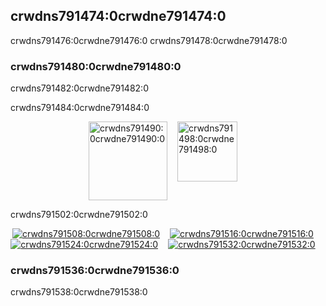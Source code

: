 ## crwdns791474:0crwdne791474:0

crwdns791476:0crwdne791476:0 crwdns791478:0crwdne791478:0

### crwdns791480:0crwdne791480:0

crwdns791482:0crwdne791482:0

crwdns791484:0crwdne791484:0

<p style="display: flex; justify-content: center;">
  <a data-ga-event-category="sponsors" data-ga-event-action="logo" data-ga-event-label="creative-tim" href="crwdns791486:0crwdne791486:0" rel="noopener" target="_blank" style="margin-right: 16px;">
    <img width="126" src="crwdns791488:0crwdne791488:0" alt="crwdns791490:0crwdne791490:0" title="crwdns791492:0crwdne791492:0">
  </a>
  <a data-ga-event-category="sponsors" data-ga-event-action="logo" data-ga-event-label="bitsrc" href="crwdns791494:0crwdne791494:0" rel="noopener" target="_blank" style="margin-right: 16px;">
    <img width="96" src="crwdns791496:0crwdne791496:0" alt="crwdns791498:0crwdne791498:0" title="crwdns791500:0crwdne791500:0">
  </a>
</p>

crwdns791502:0crwdne791502:0

<p style="display: flex; justify-content: center; flex-wrap: wrap;">
  <a data-ga-event-category="sponsors" data-ga-event-action="logo" data-ga-event-label="callemall" href="crwdns791504:0crwdne791504:0" rel="noopener" target="_blank" style="margin-right: 16px;">
    <img src="crwdns791506:0%3crwdnd791506:0%2Fcrwdnd791506:0%2Fcrwdnd791506:0%2Fcrwdne791506:0" alt="crwdns791508:0crwdne791508:0" title="crwdns791510:0crwdne791510:0">
  </a>
  <a data-ga-event-category="sponsors" data-ga-event-action="logo" data-ga-event-label="localize" href="crwdns791512:0crwdne791512:0" rel="noopener" target="_blank" style="margin-right: 16px;">
    <img src="crwdns791514:0%3crwdnd791514:0%2Fcrwdnd791514:0%2Fcrwdnd791514:0%2Fcrwdne791514:0" alt="crwdns791516:0crwdne791516:0" title="crwdns791518:0crwdne791518:0">
  </a>
  <a data-ga-event-category="sponsors" data-ga-event-action="logo" data-ga-event-label="yakaz" href="crwdns791520:0crwdne791520:0" rel="noopener" target="_blank" style="margin-right: 16px;">
    <img src="crwdns791522:0%3crwdnd791522:0%2Fcrwdnd791522:0%2Fcrwdnd791522:0%2Fcrwdne791522:0" alt="crwdns791524:0crwdne791524:0" title="crwdns791526:0crwdne791526:0">
  </a>
  <a data-ga-event-category="sponsors" data-ga-event-action="logo" data-ga-event-label="zinggrid" href="crwdns791528:0crwdne791528:0" rel="noopener" target="_blank" style="margin-right: 16px;">
    <img src="crwdns791530:0%3crwdnd791530:0%2Fcrwdnd791530:0%2Fcrwdnd791530:0%2Fcrwdne791530:0" alt="crwdns791532:0crwdne791532:0" title="crwdns791534:0crwdne791534:0">
  </a>
</p>

### crwdns791536:0crwdne791536:0

crwdns791538:0crwdne791538:0